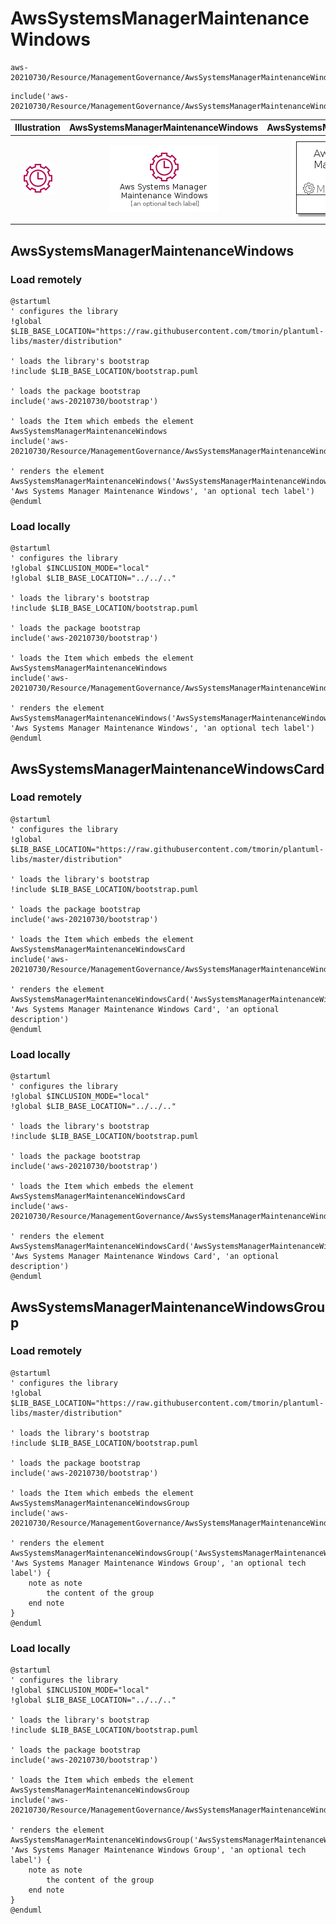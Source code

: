 # AwsSystemsManagerMaintenanceWindows


```text
aws-20210730/Resource/ManagementGovernance/AwsSystemsManagerMaintenanceWindows
```

```text
include('aws-20210730/Resource/ManagementGovernance/AwsSystemsManagerMaintenanceWindows')
```



| Illustration | AwsSystemsManagerMaintenanceWindows | AwsSystemsManagerMaintenanceWindowsCard | AwsSystemsManagerMaintenanceWindowsGroup |
| :---: | :---: | :---: | :---: |
| ![illustration for Illustration](../../../aws-20210730/Resource/ManagementGovernance/AwsSystemsManagerMaintenanceWindows.png) | ![illustration for AwsSystemsManagerMaintenanceWindows](../../../aws-20210730/Resource/ManagementGovernance/AwsSystemsManagerMaintenanceWindows.Local.png) | ![illustration for AwsSystemsManagerMaintenanceWindowsCard](../../../aws-20210730/Resource/ManagementGovernance/AwsSystemsManagerMaintenanceWindowsCard.Local.png) | ![illustration for AwsSystemsManagerMaintenanceWindowsGroup](../../../aws-20210730/Resource/ManagementGovernance/AwsSystemsManagerMaintenanceWindowsGroup.Local.png) |




## AwsSystemsManagerMaintenanceWindows

### Load remotely
```plantuml
@startuml
' configures the library
!global $LIB_BASE_LOCATION="https://raw.githubusercontent.com/tmorin/plantuml-libs/master/distribution"

' loads the library's bootstrap
!include $LIB_BASE_LOCATION/bootstrap.puml

' loads the package bootstrap
include('aws-20210730/bootstrap')

' loads the Item which embeds the element AwsSystemsManagerMaintenanceWindows
include('aws-20210730/Resource/ManagementGovernance/AwsSystemsManagerMaintenanceWindows')

' renders the element
AwsSystemsManagerMaintenanceWindows('AwsSystemsManagerMaintenanceWindows', 'Aws Systems Manager Maintenance Windows', 'an optional tech label')
@enduml
```

### Load locally
```plantuml
@startuml
' configures the library
!global $INCLUSION_MODE="local"
!global $LIB_BASE_LOCATION="../../.."

' loads the library's bootstrap
!include $LIB_BASE_LOCATION/bootstrap.puml

' loads the package bootstrap
include('aws-20210730/bootstrap')

' loads the Item which embeds the element AwsSystemsManagerMaintenanceWindows
include('aws-20210730/Resource/ManagementGovernance/AwsSystemsManagerMaintenanceWindows')

' renders the element
AwsSystemsManagerMaintenanceWindows('AwsSystemsManagerMaintenanceWindows', 'Aws Systems Manager Maintenance Windows', 'an optional tech label')
@enduml
```

## AwsSystemsManagerMaintenanceWindowsCard

### Load remotely
```plantuml
@startuml
' configures the library
!global $LIB_BASE_LOCATION="https://raw.githubusercontent.com/tmorin/plantuml-libs/master/distribution"

' loads the library's bootstrap
!include $LIB_BASE_LOCATION/bootstrap.puml

' loads the package bootstrap
include('aws-20210730/bootstrap')

' loads the Item which embeds the element AwsSystemsManagerMaintenanceWindowsCard
include('aws-20210730/Resource/ManagementGovernance/AwsSystemsManagerMaintenanceWindows')

' renders the element
AwsSystemsManagerMaintenanceWindowsCard('AwsSystemsManagerMaintenanceWindowsCard', 'Aws Systems Manager Maintenance Windows Card', 'an optional description')
@enduml
```

### Load locally
```plantuml
@startuml
' configures the library
!global $INCLUSION_MODE="local"
!global $LIB_BASE_LOCATION="../../.."

' loads the library's bootstrap
!include $LIB_BASE_LOCATION/bootstrap.puml

' loads the package bootstrap
include('aws-20210730/bootstrap')

' loads the Item which embeds the element AwsSystemsManagerMaintenanceWindowsCard
include('aws-20210730/Resource/ManagementGovernance/AwsSystemsManagerMaintenanceWindows')

' renders the element
AwsSystemsManagerMaintenanceWindowsCard('AwsSystemsManagerMaintenanceWindowsCard', 'Aws Systems Manager Maintenance Windows Card', 'an optional description')
@enduml
```

## AwsSystemsManagerMaintenanceWindowsGroup

### Load remotely
```plantuml
@startuml
' configures the library
!global $LIB_BASE_LOCATION="https://raw.githubusercontent.com/tmorin/plantuml-libs/master/distribution"

' loads the library's bootstrap
!include $LIB_BASE_LOCATION/bootstrap.puml

' loads the package bootstrap
include('aws-20210730/bootstrap')

' loads the Item which embeds the element AwsSystemsManagerMaintenanceWindowsGroup
include('aws-20210730/Resource/ManagementGovernance/AwsSystemsManagerMaintenanceWindows')

' renders the element
AwsSystemsManagerMaintenanceWindowsGroup('AwsSystemsManagerMaintenanceWindowsGroup', 'Aws Systems Manager Maintenance Windows Group', 'an optional tech label') {
    note as note
        the content of the group
    end note
}
@enduml
```

### Load locally
```plantuml
@startuml
' configures the library
!global $INCLUSION_MODE="local"
!global $LIB_BASE_LOCATION="../../.."

' loads the library's bootstrap
!include $LIB_BASE_LOCATION/bootstrap.puml

' loads the package bootstrap
include('aws-20210730/bootstrap')

' loads the Item which embeds the element AwsSystemsManagerMaintenanceWindowsGroup
include('aws-20210730/Resource/ManagementGovernance/AwsSystemsManagerMaintenanceWindows')

' renders the element
AwsSystemsManagerMaintenanceWindowsGroup('AwsSystemsManagerMaintenanceWindowsGroup', 'Aws Systems Manager Maintenance Windows Group', 'an optional tech label') {
    note as note
        the content of the group
    end note
}
@enduml
```

